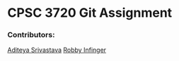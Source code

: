 # CPSC 3720 Git Assignment

### Contributors:

[Aditeya Srivastava](https://github.com/aditeyaS)
[Robby Infinger](https://github.com/RobbyInfinger)
